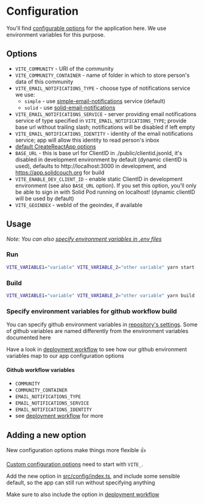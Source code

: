 # Configuration

You'll find [configurable options](#options) for the application here. We use environment variables for this purpose.

## Options

- `VITE_COMMUNITY` - URI of the community
- `VITE_COMMUNITY_CONTAINER` - name of folder in which to store person's data of this community
- `VITE_EMAIL_NOTIFICATIONS_TYPE` - choose type of notifications service we use:
  - `simple` - use [simple-email-notifications](https://github.com/OpenHospitalityNetwork/simple-email-notifications) service (default)
  - `solid` - use [solid-email-notifications](https://github.com/OpenHospitalityNetwork/solid-email-notifications)
- `VITE_EMAIL_NOTIFICATIONS_SERVICE` - server providing email notifications service of type specified in `VITE_EMAIL_NOTIFICATIONS_TYPE`; provide base url without trailing slash; notifications will be disabled if left empty
- `VITE_EMAIL_NOTIFICATIONS_IDENTITY` - identity of the email notifications service; app will allow this identity to read person's inbox
- [default CreateReactApp options](https://create-react-app.dev/docs/advanced-configuration)
- `BASE_URL` - this is base url for ClientID in ./public/clientid.jsonld, it's disabled in development environment by default (dynamic clientID is used), defaults to http://localhost:3000 in development, and https://app.solidcouch.org for build
- `VITE_ENABLE_DEV_CLIENT_ID` - enable static ClientID in development environment (see also `BASE_URL` option). If you set this option, you'll only be able to sign in with Solid Pod running on localhost! (dynamic clientID will be used by default)
- `VITE_GEOINDEX` - webId of the geoindex, if available

## Usage

_Note: You can also [specify environment variables in .env files](https://create-react-app.dev/docs/adding-custom-environment-variables#adding-development-environment-variables-in-env)_

### Run

```bash
VITE_VARIABLE1="variable" VITE_VARIABLE_2="other variable" yarn start
```

### Build

```bash
VITE_VARIABLE1="variable" VITE_VARIABLE_2="other variable" yarn build
```

### Specify environment variables for github workflow build

You can specify github environment variables in [repository's settings](https://github.com/solidcouch/solidcouch/settings/variables/actions). Some of github variables are named differently from the environment variables documented here

Have a look in [deployment workflow](../.github/workflows/deploy.yml) to see how our github environment variables map to our app configuration options

#### Github workflow variables

- `COMMUNITY`
- `COMMUNITY_CONTAINER`
- `EMAIL_NOTIFICATIONS_TYPE`
- `EMAIL_NOTIFICATIONS_SERVICE`
- `EMAIL_NOTIFICATIONS_IDENTITY`
- see [deployment workflow](../.github/workflows/deploy.yml) for more

## Adding a new option

New configuration options make things more flexible :+1:

[Custom configuration options](https://create-react-app.dev/docs/adding-custom-environment-variables) need to start with `VITE_`.

Add the new option in [src/config/index.ts](../src/config/index.ts), and include some sensible default, so the app can still run without specifying anything

Make sure to also include the option in [deployment workflow](../.github/workflows/deploy.yml)
